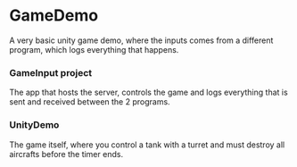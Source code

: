 # GameDemo
A very basic unity game demo, where the inputs comes from a different program, which logs everything that happens.
### GameInput project
The app that hosts the server, controls the game and logs everything that is sent and received between the 2 programs.
### UnityDemo
The game itself, where you control a tank with a turret and must destroy all aircrafts before the timer ends.

